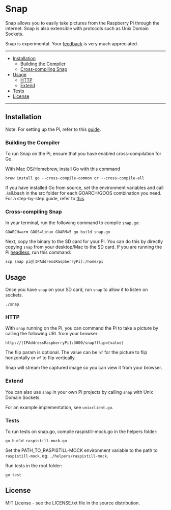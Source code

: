 # Snap

Snap allows you to easily take pictures from the Raspberry Pi through the internet. Snap is also extensible with protocols such as Unix Domain Sockets.

Snap is experimental. Your [feedback](https://github.com/AudreyLim/snap/issues) is very much appreciated. 

---------------------------------------

* [Installation](#installation)
  * [Building the Compiler](#building-the-compiler)
  * [Cross-compiling Snap](#cross-compiling-snap)
* [Usage](#usage)
  * [HTTP](#http)
  * [Extend](#extend)
* [Tests](#tests)
* [License](#license)

---------------------------------------

## Installation

Note: For setting up the Pi, refer to this [guide](http://www.raspberrypi.org/help/quick-start-guide/).

### Building the Compiler

To run Snap on the Pi, ensure that you have enabled cross-compilation for Go. 

With Mac OS/Homebrew, install Go with this command

```
brew install go --cross-compile-common or --cross-compile-all
```

If you have installed Go from source, set the environment variables and call ./all.bash in the src folder for each GOARCH/GOOS combination you need. For a step-by-step guide, refer to [this](http://dave.cheney.net/2013/07/09/an-introduction-to-cross-compilation-with-go-1-1).

### Cross-compiling Snap

In your terminal, run the following command to compile `snap.go`:

```
GOARCH=arm GOOS=linux GOARM=5 go build snap.go
```

Next, copy the binary to the SD card for your Pi. You can do this by directly copying `snap` from your desktop/Mac to the SD card. If you are running the Pi [headless](https://www.andrewmunsell.com/blog/setting-up-raspberry-pi-as-headless-device), run this command:

```
scp snap pi@[IPAddressRaspberryPi]:/home/pi
```

## Usage

Once you have `snap` on your SD card, run `snap` to allow it to listen on sockets.

```
./snap
```

### HTTP

With `snap` running on the Pi, you can command the Pi to take a picture by calling the following URL from your browser:

```
http://[IPAddressRaspberryPi]:3000/snap?flip=[value]
```

The flip param is optional. The value can be `hf` for the picture to flip horizontally or `vf` to flip vertically.

Snap will stream the captured image so you can view it from your browser.

### Extend

You can also use `snap` in your own Pi projects by calling `snap` with Unix Domain Sockets. 

For an example implementation, see `unixclient.go`.

### Tests

To run tests on snap.go, compile raspistill-mock.go in the helpers folder:

```
go build raspistill-mock.go
```

Set the PATH_TO_RASPISTILL-MOCK environment variable to the path to `raspistill-mock`, eg. `./helpers/raspistill-mock`.

Run tests in the root folder:

```
go test
```

## License

MIT License - see the LICENSE.txt file in the source distribution.



